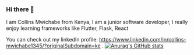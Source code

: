 ### Hi there 👋


I am Collins Mwichabe from Kenya, I am a junior software developer, I really enjoy learning frameworks like Flutter, Flask, React

You can check out my linkedIn profile: https://www.linkedin.com/in/collins-mwichabe1345/?originalSubdomain=ke .
[![Anurag's GitHub stats](https://github-readme-stats.vercel.app/api?username=Mwichabe)](https://github.com/anuraghazra/github-readme-stats)


